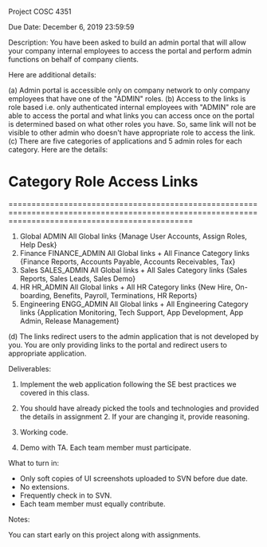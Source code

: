 Project
COSC 4351

Due Date: December 6, 2019 23:59:59

Description: 
You have been asked to build an admin portal that will allow your company internal employees to access the portal and perform admin functions on behalf of company clients.

Here are additional details:

(a) Admin portal is accessible only on company network to only company employees that have one of the "ADMIN" roles. 
(b) Access to the links is role based i.e. only authenticated internal employees with "ADMIN" role are able to access the portal and what links you can access once on the portal is determined based on what other roles you have. So, same link will not be visible to other admin who doesn't have appropriate role to access the link.
(c) There are five categories of applications and 5 admin roles for each category. Here are the details:

#	Category	Role			Access								Links
====================================================================================================================================================
1.	Global		ADMIN			All Global links						{Manage User Accounts, Assign Roles, Help Desk}
2.	Finance		FINANCE_ADMIN		All Global links + All Finance Category links			{Finance Reports, Accounts Payable, Accounts Receivables, Tax}
3.	Sales		SALES_ADMIN		All Global links + All Sales Category links			{Sales Reports, Sales Leads, Sales Demo}
4.	HR		HR_ADMIN		All Global links + All HR Category links			{New Hire, On-boarding, Benefits, Payroll, Terminations, HR Reports}
5.	Engineering	ENGG_ADMIN		All Global links + All Engineering Category links		{Application Monitoring, Tech Support, App Development, App Admin, Release Management}

(d) The links redirect users to the admin application that is not developed by you. You are only providing links to the portal and redirect users to appropriate application.

Deliverables:

1. Implement the web application following the SE best practices we covered in this class.

2. You should have already picked the tools and technologies and provided the details in assignment 2. If your are changing it, provide reasoning.

3. Working code.

4. Demo with TA. Each team member must participate.


What to turn in: 
- Only soft copies of UI screenshots uploaded to SVN before due date. 
- No extensions.
- Frequently check in to SVN. 
- Each team member must equally contribute.

Notes:

You can start early on this project along with assignments. 
